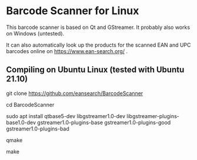 # Barcode Scanner for Linux

This barcode scanner is based on Qt and GStreamer. It probably also works on Windows (untested).

It can also automatically look up the products for the scanned EAN and UPC barcodes online on https://www.ean-search.org/ .

## Compiling on Ubuntu Linux (tested with Ubuntu 21.10)

git clone https://github.com/eansearch/BarcodeScanner

cd BarcodeScanner

sudo apt install qtbase5-dev libgstreamer1.0-dev libgstreamer-plugins-base1.0-dev gstreamer1.0-plugins-base gstreamer1.0-plugins-good gstreamer1.0-plugins-bad

qmake

make


